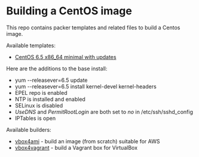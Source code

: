 Building a CentOS image
=======================

This repo contains packer templates and related files to build a Centos image.

Available templates:

  * [CentOS 6.5 x86_64 minimal with updates](centos-6.5-x86_64-updates.json)

Here are the additions to the base install:

  * yum --releasever=6.5 update
  * yum --releasever=6.5 install kernel-devel kernel-headers
  * EPEL repo is enabled
  * NTP is installed and enabled
  * SELinux is disabled
  * *UseDNS* and *PermitRootLogin* are both set to *no* in /etc/ssh/sshd_config
  * IPTables is open

Available builders:

  * [vbox4ami](AWS.md) - build an image (from scratch) suitable for AWS
  * [vbox4vagrant](VAGRANT.md) - build a Vagrant box for VirtualBox
